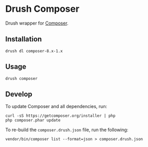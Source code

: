 # Drush Composer

Drush wrapper for [Composer](http://getcomposer.org).


## Installation

    drush dl composer-8.x-1.x


## Usage

    drush composer


## Develop

To update Composer and all dependencies, run:

    curl -sS https://getcomposer.org/installer | php
    php composer.phar update


To re-build the `composer.drush.json` file, run the following:

    vendor/bin/composer list --format=json > composer.drush.json
